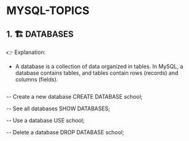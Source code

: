 # MYSQL-TOPICS
## 1. 🏗 DATABASES
👉 Explanation:
- A database is a collection of data organized in tables. In MySQL, a database contains tables, and tables contain rows (records) and columns (fields).
  ```
-- Create a new database
CREATE DATABASE school;

-- See all databases
SHOW DATABASES;

-- Use a database
USE school;

-- Delete a database
DROP DATABASE school;

  ```
